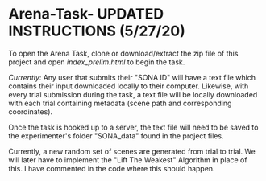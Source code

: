 # Arena-Task- UPDATED INSTRUCTIONS (5/27/20)
To open the Arena Task, clone or download/extract the zip file of this project and open *index_prelim.html* to begin the task.

*Currently*: Any user that submits their "SONA ID" will have a text file which contains their input downloaded locally to their computer. 
Likewise, with every trial submission during the task, a text file will be locally downloaded with each trial containing metadata (scene path and corresponding coordinates). 

Once the task is hooked up to a server, the text file will need to be saved to the experimenter's folder "SONA_data" found in the project files.

Currently, a new random set of scenes are generated from trial to trial. We will later have to implement the "Lift
 The Weakest" Algorithm in place of this. I have commented in the code where this should happen.